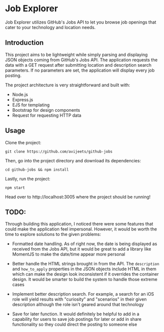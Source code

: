 # Job Explorer

Job Explorer utilizes GitHub's Jobs API to let you browse job openings that cater to your technology and location needs. 

## Introduction

This project aims to be lightweight while simply parsing and displaying JSON objects coming from GitHub's Jobs API. The application requests the data with a GET request after submitting location and description search parameters. If no parameters are set, the application will display every job posting.

The project architecture is very straightforward and built with:
- Node.js
- Express.js
- EJS for templating
- Bootstrap for design components 
- Request for requesting HTTP data

## Usage

Clone the project:
```
git clone https://github.com/avijeets/github-jobs
```

Then, go into the project directory and download its dependencies:
```
cd github-jobs && npm install
```

Lastly, run the project:
```
npm start
``` 

Head over to http://localhost:3005 where the project should be running!

## TODO: 

Through building this application, I noticed there were some features that could make the application feel impersonal. However, it would be worth the time to explore solutions to the given problems:

- Formatted date handling. As of right now, the date is being displayed as received from the Jobs API, but it would be great to add a library like MomentJS to make the date/time appear more personal

- Better handle the HTML strings brought in from the API. The `description` and `how_to_apply` properties in the JSON objects include HTML in them which can make the design look inconsistent if it overrides the container design. It would be smarter to build the system to handle those extreme cases

- Implement better description search. For example, a search for an iOS role will yield results with "curiosity" and "scenarios" in their given description although the role isn't geared around that technology

- Save for later function. It would definitely be helpful to add in a capability for users to save job postings for later or add in share functionality so they could direct the posting to someone else
